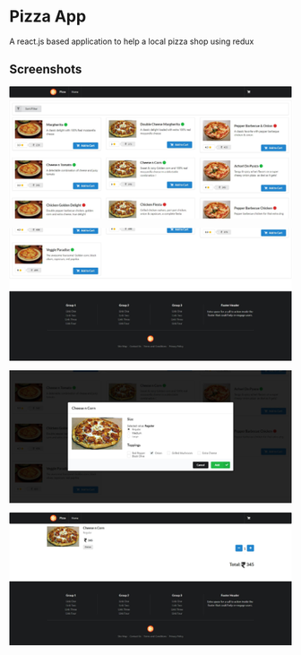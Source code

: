 
# Pizza App

A react.js based application to help a local pizza shop using redux



## Screenshots

![App Screenshot](https://github.com/Apoorv0503/My_pizza_app/blob/main/screenshot/pizza1.jpg?raw=true)

![App Screenshot](https://github.com/Apoorv0503/My_pizza_app/blob/main/screenshot/pizza2.jpg?raw=true)

![App Screenshot](https://github.com/Apoorv0503/My_pizza_app/blob/main/screenshot/pizza3.jpg?raw=true)

![App Screenshot](https://github.com/Apoorv0503/My_pizza_app/blob/main/screenshot/pizza4.jpg?raw=true)
